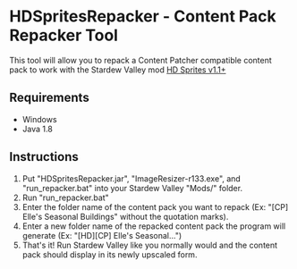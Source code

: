 # HDSpritesRepacker - Content Pack Repacker Tool

This tool will allow you to repack a Content Patcher compatible content pack to work with the Stardew Valley mod [HD Sprites v1.1+](https://www.nexusmods.com/stardewvalley/mods/4024)

## Requirements
* Windows
* Java 1.8

## Instructions
1. Put "HDSpritesRepacker.jar", "ImageResizer-r133.exe", and "run_repacker.bat" into your Stardew Valley "Mods/" folder.
2. Run "run_repacker.bat"
3. Enter the folder name of the content pack you want to repack (Ex: "[CP] Elle's Seasonal Buildings" without the quotation marks).
4. Enter a new folder name of the repacked content pack the program will generate (Ex: "[HD][CP] Elle's Seasonal...")
5. That's it! Run Stardew Valley like you normally would and the content pack should display in its newly upscaled form.
